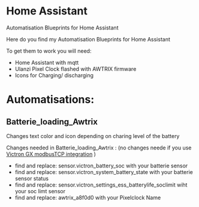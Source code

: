 # Home Assistant
Automatisation Blueprints for Home Assistant 

Here do you find my Automatisation Blueprints for Home Assistant

To get them to work you will need:
- Home Assistant with mqtt
- Ulanzi Pixel Clock flashed with AWTRIX firmware
- Icons for Charging/ discharging

# Automatisations:

## Batterie_loading_Awtrix

Changes text color and icon depending on charing level of the battery

Changes needed in Batterie_loading_Awtrix : (no changes neede if you use [Victron GX modbusTCP integration](https://github.com/sfstar/hass-victron#victron-gx-modbustcp-integration) )

- find and replace: sensor.victron_battery_soc with your batterie sensor
- find and replace: sensor.victron_system_battery_state with your batterie sensor status
- find and replace: sensor.victron_settings_ess_batterylife_soclimit wiht your soc limt sensor
- find and replace: awtrix_a8f0d0 with your Pixelclock Name
